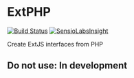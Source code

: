 ExtPHP 
===========
[![Build Status](https://travis-ci.org/emielvangoor/extphp.svg?branch=master)](https://travis-ci.org/emielvangoor/extphp)
[![SensioLabsInsight](https://insight.sensiolabs.com/projects/531d0fdc-57b1-4e7e-b5e1-f0f941446332/mini.png)](https://insight.sensiolabs.com/projects/531d0fdc-57b1-4e7e-b5e1-f0f941446332)

Create ExtJS interfaces from PHP

## Do not use: In development
